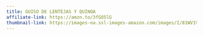 ```yaml
---
title: GUISO DE LENTEJAS Y QUINOA
affiliate-link: https://amzn.to/3fGO5lG
thumbnail-link: https://images-na.ssl-images-amazon.com/images/I/81WV1VYBYxL._AC_SL1500_.jpg
---
```


